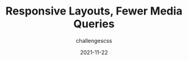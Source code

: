 ---
author: challengescss
date: 2021-11-22
permalink: false
publisher: css
tags:
  - css
  - responsive-design
target_url: https://css-tricks.com/responsive-layouts-fewer-media-queries/
title: Responsive Layouts, Fewer Media Queries
---